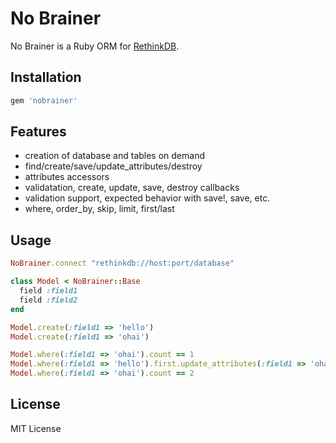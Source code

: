 No Brainer
===========

No Brainer is a Ruby ORM for [RethinkDB](http://www.rethinkdb.com/).

Installation
-------------

```ruby
gem 'nobrainer'
```

Features
---------

* creation of database and tables on demand
* find/create/save/update_attributes/destroy
* attributes accessors
* validatation, create, update, save, destroy callbacks
* validation support, expected behavior with save!, save, etc.
* where, order_by, skip, limit, first/last

Usage
------

```ruby
NoBrainer.connect "rethinkdb://host:port/database"

class Model < NoBrainer::Base
  field :field1
  field :field2
end

Model.create(:field1 => 'hello')
Model.create(:field1 => 'ohai')

Model.where(:field1 => 'ohai').count == 1
Model.where(:field1 => 'hello').first.update_attributes(:field1 => 'ohai')
Model.where(:field1 => 'ohai').count == 2
```

License
--------

MIT License
